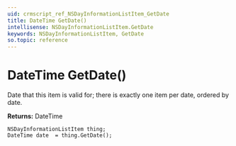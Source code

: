 ```yaml
---
uid: crmscript_ref_NSDayInformationListItem_GetDate
title: DateTime GetDate()
intellisense: NSDayInformationListItem.GetDate
keywords: NSDayInformationListItem, GetDate
so.topic: reference
---
```


# DateTime GetDate()

Date that this item is valid for; there is exactly one item per date, ordered by date.

**Returns:** DateTime

```crmscript
NSDayInformationListItem thing;
DateTime date  = thing.GetDate();
```

